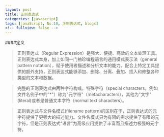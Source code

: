 ```yaml
---
layout: post
title: 正则表达式
categories: [javascript]
tags: [javaScript, No.10, 正则表达式, blogs]
<!-- fullview: false -->
---
```


<!-- ## {{ page.title }} -->
<!-- {{ page.date | date_to_string }} -->

####定义

> 正则表达式（Regular Expression）是强大、便捷、高效的文本处理工具。正则表达式本身，加上如同一门袖珍编程语言的通用模式表示法（general pattern notation），赋予使用者描述和分析文本的能力。配合上特定工具提供的额外支持，正则表达式能够添加、删除、分离、叠加、插入和修整各种类型的文本和数据。

> 完整的正则表达式由两种字符构成。特殊字符（special characters，例如文件名例子中的"*"）称为"元字符"（metacharacters），其他为"文字"(literal)或者是普通文本字符（normal text characters）。

> 正则表达式与文件名模式(filename pattern)的区别在于，正则表达式的元字符提供了更强大的描述能力。文件名模式只为有限的需求提供了有限的元字符，但是正则表达式“语言”为高级应用提供了丰富而且描述力极强的元字符。

